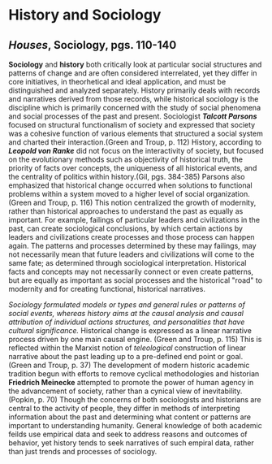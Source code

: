 # **History and Sociology**

## **_Houses_**, Sociology, pgs. 110-140

**Sociology** and **history** both critically look at particular social structures and patterns of change and are often considered interrelated, yet they differ in core initiatives, in theorhetical and ideal application, and must be distinguished and analyzed separately. History primarily deals with records and narratives derived from those records, while historical sociology is the discipline which is primarily concerned with the study of social phenomena and social processes of the past and present. Sociologist **_Talcott Parsons_** focused on structural functionalism of society and expressed that society was a cohesive function of various elements that structured a social system and charted their interaction.(Green and Troup, p. 112) History, according to **_Leopold von Ranke_** did not focus on the interactivity of society, but focused on the evolutionary methods such as objectivity of historical truth, the priority of facts over concepts, the uniqueness of all historical events, and the centrality of politics within history.(Gil, pgs. 384-385) Parsons also emphasized that historical change occurred when solutions to functional problems within a system moved to a higher level of social organization.(Green and Troup, p. 116) This notion centralized the growth of modernity, rather than historical approaches to understand the past as equally as important. For example, failings of particular leaders and civilizations in the past, can create sociological conclusions, by which certain actions by leaders and civilizations create processes and those process can happen again. The patterns and processes determined by these may failings, may not necessarily mean that future leaders and civilizations will come to the same fate; as determined through sociological interpretation. Historical facts and concepts may not necessarily connect or even create patterns, but are equally as important as social processes and the historical "road" to modernity and for creating functional, historical narratives.

*Sociology formulated models or types and general rules or patterns of social events, whereas history aims at the causal analysis and causal attribution of individual actions structures, and personalities that have cultural significance.* Historical change is expressed as a linear narrative process driven by one main causal engine. (Green and Troup, p. 115) This is reflected within the Marxist notion of *teleological* construction of linear narrative about the past leading up to a pre-defined end point or goal. (Green and Troup, p. 37) The development of modern historic academic tradition begun with efforts to remove cyclical methodologies and historian **Friedrich Meinecke** attempted to promote the power of human agency in the advancement of society, rather than a cynical view of inevitability. (Popkin, p. 70) Though the concerns of both sociologists and historians are central to the activity of people, they differ in methods of interpreting information about the past and determining what content or patterns are important to understanding humanity. General knowledge of both academic feilds use empirical data and seek to address reasons and outcomes of behavior, yet history tends to seek narratives of such empiral data, rather than just trends and processes of sociology. 
